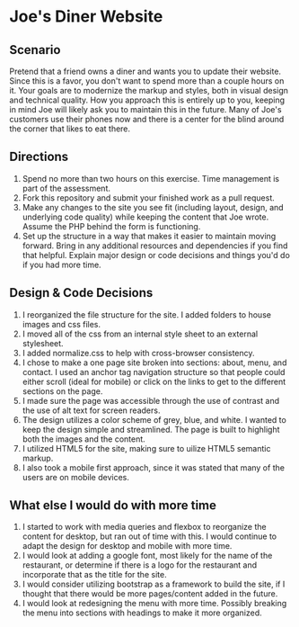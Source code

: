 # Joe's Diner Website

## Scenario
Pretend that a friend owns a diner and wants you to update their website. Since this is a favor, you don't want to spend more than a couple hours on it. Your goals are to modernize the markup and styles, both in visual design and technical quality. How you approach this is entirely up to you, keeping in mind Joe will likely ask you to maintain this in the future. Many of Joe's customers use their phones now and there is a center for the blind around the corner that likes to eat there.

## Directions
1. Spend no more than two hours on this exercise. Time management is part of the assessment.
1. Fork this repository and submit your finished work as a pull request.
2. Make any changes to the site you see fit (including layout, design, and underlying code quality) while keeping the content that Joe wrote. Assume the PHP behind the form is functioning.
3. Set up the structure in a way that makes it easier to maintain moving forward. Bring in any additional resources and dependencies if you find that helpful. Explain major design or code decisions and things you'd do if you had more time.


## Design & Code Decisions
1. I reorganized the file structure for the site. I added folders to house images and css files. 
2. I moved all of the css from an internal style sheet to an external stylesheet.
3. I added normalize.css to help with cross-browser consistency.
4. I chose to make a one page site broken into sections: about, menu, and contact. I used an anchor tag navigation structure so that people could either scroll (ideal for mobile) or click on the links to get to the different sections on the page. 
5. I made sure the page was accessible through the use of contrast and the use of alt text for screen readers. 
6. The design utilizes a color scheme of grey, blue, and white. I wanted to keep the design simple and streamlined. The page is built to highlight both the images and the content. 
7. I utilized HTML5 for the site, making sure to uilize HTML5 semantic markup.
8. I also took a mobile first approach, since it was stated that many of the users are on mobile devices. 

## What else I would do with more time
1. I started to work with media queries and flexbox to reorganize the content for desktop, but ran out of time with this. I would continue to adapt the design for desktop and mobile with more time. 
2. I would look at adding a google font, most likely for the name of the restaurant, or determine if there is a logo for the restaurant and incorporate that as the title for the site. 
3. I would consider utilizing bootstrap as a framework to build the site, if I thought that there would be more pages/content added in the future. 
4. I would look at redesigning the menu with more time. Possibly breaking the menu into sections with headings to make it more organized. 